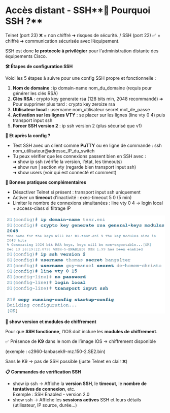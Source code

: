 # Accès distant - SSH**🔑 Pourquoi SSH ?**

Telnet (port 23) ❌ = non chiffré ➜ risques de sécurité. / SSH (port 22) ✅ = chiffré ➜ communication sécurisée avec l’équipement.

SSH est donc **le protocole à privilégier** pour l'administration distante des équipements Cisco.



**🛠️ Étapes de configuration SSH**

Voici les 5 étapes à suivre pour une config SSH propre et fonctionnelle :

1.  **Nom de domaine** : ip domain-name nom_du_domaine (requis pour générer les clés RSA)
2.  **Clés RSA** : crypto key generate rsa (128 bits min, 2048 recommandé) ➜ Pour supprimer plus tard : crypto key zeroize rsa
3.  **Utilisateur local** : username nom_utilisateur secret mot_de_passe
4.  **Activation sur les lignes VTY** : se placer sur les lignes (line vty 0 4) puis transport input ssh
5.  **Forcer SSH version 2** : ip ssh version 2 (plus sécurisé que v1)



**🧪 Et après la config ?**

- Test SSH avec un client comme **PuTTY** ou en ligne de commande : ssh nom_utilisateur@adresse_IP_du_switch
- Tu peux vérifier que les connexions passent bien en SSH avec :  
  ➜ show ip ssh (vérifie la version, l’état, les timeouts)  
  ➜ show run | section vty (regarde bien transport input ssh)  
  ➜ show users (voir qui est connecté et comment)



**🚫 Bonnes pratiques complémentaires**

- Désactiver Telnet si présent : transport input ssh uniquement
- Activer un **timeout** d'inactivité : exec-timeout 5 0 (5 min)
- Limiter le nombre de connexions simultanées : line vty 0 4 → login local + access-class si filtrage IP

![](../../media/Cours-Infrastructures-réseaux-Accès-distant-SSH-image1.png)



**🔎 show version et modules de chiffrement**

Pour que **SSH fonctionne**, l’IOS doit inclure les **modules de chiffrement**.

✅ Présence de **K9** dans le nom de l’image IOS → chiffrement disponible

(exemple : c2960-lanbasek9-mz.150-2.SE2.bin)

Sans le K9 → pas de SSH possible (juste Telnet en clair ❌)



**📋 Commandes de vérification SSH**

- show ip ssh → Affiche la **version SSH**, le **timeout**, le **nombre de tentatives de connexion**, etc.  
  Exemple : SSH Enabled - version 2.0
- show ssh → Affiche les **sessions actives** SSH et leurs détails (utilisateur, IP source, durée...)

